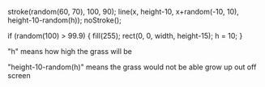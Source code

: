   stroke(random(60, 70), 100, 90);
  line(x, height-10, x+random(-10, 10), height-10-random(h));
  noStroke();
  
   if (random(100) > 99.9) {
    fill(255);
    rect(0, 0, width, height-15);
    h = 10;
  }
  
  "h" means how high the grass will be
  
  "height-10-random(h)" means the grass would not be able grow up out off screen 
